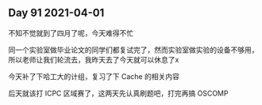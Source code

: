## Day 91 2021-04-01

不知不觉就到了四月了呢，今天难得不忙

同一个实验室做毕业论文的同学们都复试完了，然而实验室做实验的设备不够用，所以老师让我们轮流去，我昨天去了今天就可以休息了x

今天补了下哈工大的计组，复习了下 Cache 的相关内容

后天就该打 ICPC 区域赛了，这两天先认真刷题吧，打完再搞 OSCOMP


